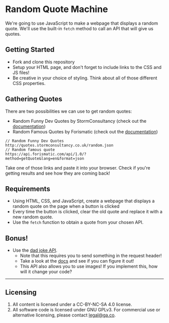 # Random Quote Machine

We're going to use JavaScript to make a webpage that displays a random quote. We'll use the built-in `fetch` method to call an API that will give us quotes.

## Getting Started

* Fork and clone this repository
* Setup your HTML page, and don't forget to include links to the CSS and JS files!
* Be creative in your choice of styling. Think about all of those different CSS properties.

## Gathering Quotes

There are two possibilities we can use to get random quotes:
* Random Funny Dev Quotes by StormConsultancy (check out the [documentation](http://quotes.stormconsultancy.co.uk/api))
* Random Famous Quotes by Forismatic (check out the [documentation](https://forismatic.com/en/api/))
```
// Random Funny Dev Quotes
http://quotes.stormconsultancy.co.uk/random.json
// Random famous quote
https://api.forismatic.com/api/1.0/?method=getQuote&lang=en&format=json
```

Take one of those links and paste it into your browser. Check if you're getting results and see how they are coming back!

## Requirements

* Using HTML, CSS, and JavaScript, create a webpage that displays a random quote on the page when a button is clicked
* Every time the button is clicked, clear the old quote and replace it with a new random quote.
* Use the `fetch` function to obtain a quote from your chosen API.

## Bonus!

* Use the [dad joke API](https://icanhazdadjoke.com/api). 
  * Note that this requires you to send something in the request header!
  * Take a look at the [docs](https://icanhazdadjoke.com/api) and see if you can figure it out!
  * This API also allows you to use images! If you implement this, how will it change your code?

---

## Licensing
1. All content is licensed under a CC-BY-NC-SA 4.0 license.
2. All software code is licensed under GNU GPLv3. For commercial use or alternative licensing, please contact legal@ga.co.
